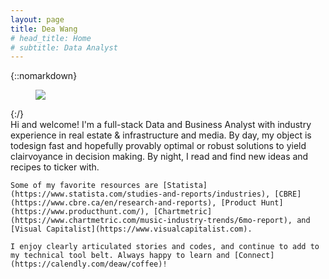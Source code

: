 ```yaml
---
layout: page
title: Dea Wang
# head_title: Home
# subtitle: Data Analyst
---
```


<div class="pretty-links">

{::nomarkdown} 
<figure class="site-profile">
    <img src="{{ site.baseurl }}/assets/img/profile.jpg">
</figure>
{:/}

<div class="lead lead-about">
Hi and welcome! I'm a full-stack Data and Business Analyst with industry experience in real estate & infrastructure and media. By day, my object is todesign fast and hopefully provably optimal or robust solutions to yield clairvoyance in decision making. By night, I read and find new ideas and recipes to ticker with.
    
    Some of my favorite resources are [Statista](https://www.statista.com/studies-and-reports/industries), [CBRE](https://www.cbre.ca/en/research-and-reports), [Product Hunt](https://www.producthunt.com/), [Chartmetric](https://www.chartmetric.com/music-industry-trends/6mo-report), and [Visual Capitalist](https://www.visualcapitalist.com).

    I enjoy clearly articulated stories and codes, and continue to add to my technical tool belt. Always happy to learn and [Connect](https://calendly.com/deaw/coffee)!
</div>


</div>
